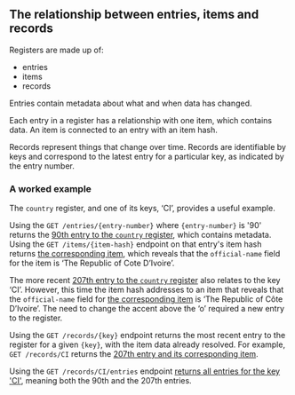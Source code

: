 ## The relationship between entries, items and records

Registers are made up of:

* entries
* items
* records

Entries contain metadata about what and when data has changed. 

Each entry in a register has a relationship with one item, which contains data. An item is connected to an entry with an item hash.   

Records represent things that change over time. Records are identifiable by keys and correspond to the latest entry for a particular key, as indicated by the entry number.

### A worked example

The `country` register, and one of its keys, ‘CI’, provides a useful example. 

Using the `GET /entries/{entry-number}` where `{entry-number}` is '90' returns the [90th entry to the `country` register](https://country.register.gov.uk/entries/90.json), which contains metadata. Using the `GET /items/{item-hash}` endpoint on that entry's item hash returns [the corresponding item](https://country.register.gov.uk/items/sha-256:7c16257bd45b4716914010b39dd40e5a6b985b8928d7b8bb0fe3005d2f2b0fec.json), which reveals that the `official-name` field for the item is ‘The Republic of Cote D’Ivoire’. 

The more recent [207th entry to the `country` register](https://country.register.gov.uk/entries/207.json) also relates to the key ‘CI’. However, this time the item hash addresses to an item that reveals that the `official-name` field for [the corresponding item](https://country.register.gov.uk/items/sha-256:b3ca21b3b3a795ab9cd1d10f3d447947328406984f8a461b43d9b74b58cccfe8.json) is ‘The Republic of Côte D’Ivoire’. The need to change the accent above the ‘o’ required a new entry to the register.

Using the `GET /records/{key}` endpoint returns the most recent entry to the register for a given `{key}`, with the item data already resolved. For example, `GET /records/CI` returns the [207th entry and its corresponding item]( https://country.register.gov.uk/records/CI.json). 

Using the `GET /records/CI/entries` endpoint [returns all entries for the key 'CI'](https://country.register.gov.uk/records/CI/entries.json), meaning both the 90th and the 207th entries. 

